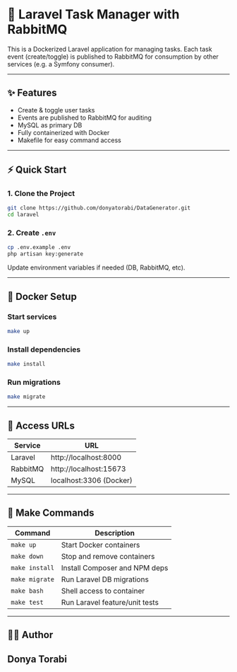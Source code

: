 # 🧰 Laravel Task Manager with RabbitMQ

This is a Dockerized Laravel application for managing tasks. Each task event (create/toggle) is published to RabbitMQ for consumption by other services (e.g. a Symfony consumer).

---

## ✨ Features

- Create & toggle user tasks
- Events are published to RabbitMQ for auditing
- MySQL as primary DB
- Fully containerized with Docker
- Makefile for easy command access

---

## ⚡ Quick Start

### 1. Clone the Project

```bash
git clone https://github.com/donyatorabi/DataGenerator.git
cd laravel
```

### 2. Create `.env`

```bash
cp .env.example .env
php artisan key:generate
```

Update environment variables if needed (DB, RabbitMQ, etc).

---

## 🐳 Docker Setup

### Start services

```bash
make up
```

### Install dependencies

```bash
make install
```

### Run migrations

```bash
make migrate
```

---

## 🔗 Access URLs

| Service    | URL                      |
|------------|--------------------------|
| Laravel    | http://localhost:8000    |
| RabbitMQ   | http://localhost:15673   |
| MySQL      | localhost:3306 (Docker)  |

---

## 🔧 Make Commands

| Command        | Description                     |
|----------------|---------------------------------|
| `make up`      | Start Docker containers         |
| `make down`    | Stop and remove containers      |
| `make install` | Install Composer and NPM deps   |
| `make migrate` | Run Laravel DB migrations       |
| `make bash`    | Shell access to container       |
| `make test`    | Run Laravel feature/unit tests  |

---

## 👨‍💻 Author

Donya Torabi
---
